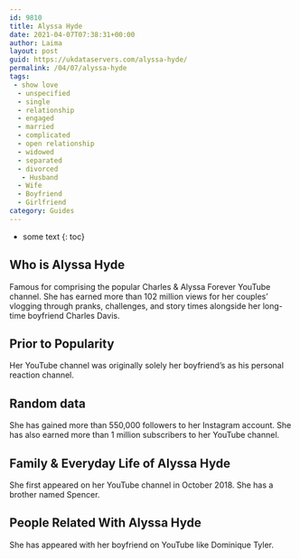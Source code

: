 ```yaml
---
id: 9810
title: Alyssa Hyde
date: 2021-04-07T07:38:31+00:00
author: Laima
layout: post
guid: https://ukdataservers.com/alyssa-hyde/
permalink: /04/07/alyssa-hyde
tags:
 - show love
  - unspecified
  - single
  - relationship
  - engaged
  - married
  - complicated
  - open relationship
  - widowed
  - separated
  - divorced
   - Husband
  - Wife
  - Boyfriend
  - Girlfriend
category: Guides
---
```


* some text
{: toc}


## Who is Alyssa Hyde
                  
                  
                  
Famous for comprising the popular Charles & Alyssa Forever YouTube channel. She has earned more than 102 million views for her couples&#8217; vlogging through pranks, challenges, and story times alongside her long-time boyfriend Charles Davis.
                  
              
            
              
            
                
                
                
## Prior to Popularity
                  
                  
                  
Her YouTube channel was originally solely her boyfriend&#8217;s as his personal reaction channel. 
                  
              
            
              
            
                
                
                
## Random data
                  
                  
                  
She has gained more than 550,000 followers to her Instagram account. She has also earned more than 1 million subscribers to her YouTube channel. 
                  
              
            
              
            
                
                
                
## Family & Everyday Life of Alyssa Hyde
                  
                  
                  
She first appeared on her YouTube channel in October 2018. She has a brother named Spencer. 
                  
              
            
              
            
                
                
                
## People Related With Alyssa Hyde
                  
                  
                  
She has appeared with her boyfriend on YouTube like Dominique Tyler. 
                  
              
            
              
            
                
              
            
              
              
            
            
              
            
          
          
          